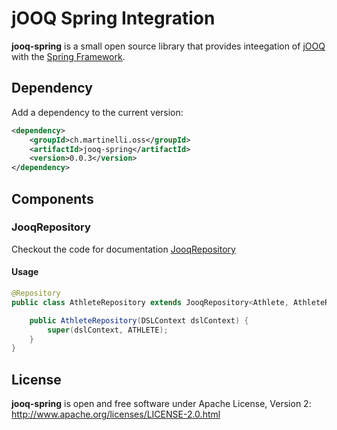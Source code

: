 # jOOQ Spring Integration

**jooq-spring** is a small open source library that provides inteegation of [jOOQ](https://www.jooq.org) with the [Spring Framework](https://spring.io/projects/spring-framework).

## Dependency 

Add a dependency to the current version:

```xml
<dependency>
    <groupId>ch.martinelli.oss</groupId>
    <artifactId>jooq-spring</artifactId>
    <version>0.0.3</version>
</dependency>
```

## Components
### JooqRepository

Checkout the code for documentation [JooqRepository](src/main/java/ch/martinelli/oss/jooqspring/JooqRepository.java)

#### Usage
```java
@Repository
public class AthleteRepository extends JooqRepository<Athlete, AthleteRecord, Long> {

    public AthleteRepository(DSLContext dslContext) {
        super(dslContext, ATHLETE);
    }
}
```

## License
**jooq-spring** is open and free software under Apache License, Version 2: http://www.apache.org/licenses/LICENSE-2.0.html
